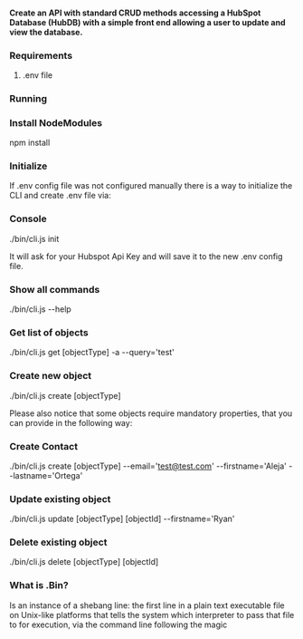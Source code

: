 #### Create an API with standard CRUD methods accessing a HubSpot Database (HubDB) with a simple front end allowing a user to update and view the database.

### Requirements

1. .env file

### Running


### Install NodeModules

npm install

### Initialize

If .env config file was not configured manually there is a way to initialize the CLI and create .env file via:

### Console
./bin/cli.js init

It will ask for your Hubspot Api Key and will save it to the new .env config file.

### Show all commands

./bin/cli.js --help

### Get list of objects

./bin/cli.js get [objectType] -a --query='test'


### Create new object

./bin/cli.js create [objectType]

Please also notice that some objects require mandatory properties, that you can provide in the following way:

### Create Contact
./bin/cli.js create [objectType] --email='test@test.com' --firstname='Aleja' --lastname='Ortega'


### Update existing object

./bin/cli.js update [objectType] [objectId] --firstname='Ryan'


### Delete existing object

./bin/cli.js delete [objectType] [objectId]

### What is .Bin?

Is an instance of a shebang line: the first line in a plain text executable file on Unix-like platforms that tells the system which interpreter to pass that file to for execution, via the command line following the magic